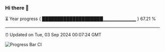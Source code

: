 ### Hi there 👋

⏳ Year progress { ████████████████████▁▁▁▁▁▁▁▁▁▁ } 67.21 %

---

⏰ Updated on Tue, 03 Sep 2024 00:07:24 GMT

![Progress Bar CI](https://github.com/EinsPommes/EinsPommes/blob/main/.github/workflows/main.yml)
